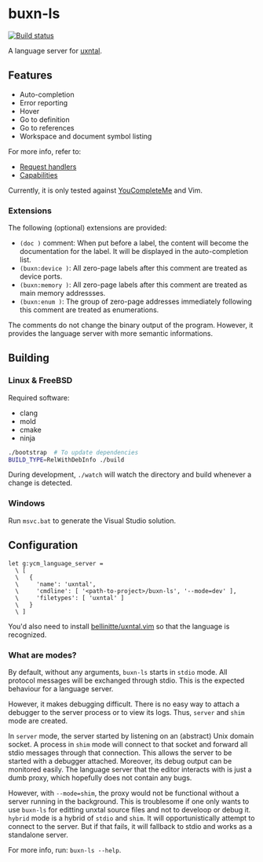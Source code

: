 # buxn-ls

[![Build status](https://github.com/bullno1/buxn-ls/actions/workflows/build.yml/badge.svg)](https://github.com/bullno1/buxn-ls/actions/workflows/build.yml)

A language server for [uxntal](https://wiki.xxiivv.com/site/uxntal.html).

## Features

* Auto-completion
* Error reporting
* Hover
* Go to definition
* Go to references
* Workspace and document symbol listing

For more info, refer to:

* [Request handlers](src/ls.c#L667)
* [Capabilities](src/initialize.json)

Currently, it is only tested against [YouCompleteMe](https://github.com/ycm-core/YouCompleteMe) and Vim.

### Extensions

The following (optional) extensions are provided:

* `(doc )` comment: When put before a label, the content will become the documentation for the label.
  It will be displayed in the auto-completion list.
* `(buxn:device )`: All zero-page labels after this comment are treated as device ports.
* `(buxn:memory )`: All zero-page labels after this comment are treated as main memory addressses.
* `(buxn:enum )`: The group of zero-page addresses immediately following this comment are treated as enumerations.

The comments do not change the binary output of the program.
However, it provides the language server with more semantic informations.

## Building
### Linux & FreeBSD

Required software:

* clang
* mold
* cmake
* ninja

```sh
./bootstrap  # To update dependencies
BUILD_TYPE=RelWithDebInfo ./build
```

During development, `./watch` will watch the directory and build whenever a change is detected.

### Windows

Run `msvc.bat` to generate the Visual Studio solution.

## Configuration

```vim
let g:ycm_language_server =
  \ [
  \   {
  \     'name': 'uxntal',
  \     'cmdline': [ '<path-to-project>/buxn-ls', '--mode=dev' ],
  \     'filetypes': [ 'uxntal' ]
  \   }
  \ ]
```

You'd also need to install [bellinitte/uxntal.vim](https://github.com/bellinitte/uxntal.vim) so that the language is recognized.

### What are modes?

By default, without any arguments, `buxn-ls` starts in `stdio` mode.
All protocol messages will be exchanged through stdio.
This is the expected behaviour for a language server.

However, it makes debugging difficult.
There is no easy way to attach a debugger to the server process or to view its logs.
Thus, `server` and `shim` mode are created.

In `server` mode, the server started by listening on an (abstract) Unix domain socket.
A process in `shim` mode will connect to that socket and forward all stdio messages through that connection.
This allows the server to be started with a debugger attached.
Moreover, its debug output can be monitored easily.
The language server that the editor interacts with is just a dumb proxy, which hopefully does not contain any bugs.

However, with `--mode=shim`, the proxy would not be functional without a server running in the background.
This is troublesome if one only wants to use `buxn-ls` for editting unxtal source files and not to develoop or debug it.
`hybrid` mode is a hybrid of `stdio` and `shim`.
It will opportunistically attempt to connect to the server.
But if that fails, it will fallback to stdio and works as a standalone server.

For more info, run: `buxn-ls --help`.

